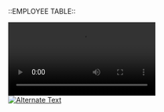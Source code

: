 ::EMPLOYEE TABLE::

![video](./image/screenVid.mp4 "example")  
[![Alternate Text]({image-url})]({video-url} "Link Title")



